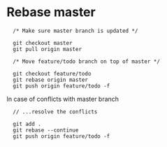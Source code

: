 # Rebase master

```
  /* Make sure master branch is updated */

  git checkout master
  git pull origin master

  /* Move feature/todo branch on top of master */

  git checkout feature/todo
  git rebase origin master
  git push origin feature/todo -f
```

In case of conflicts with master branch

```
  // ...resolve the conflicts

  git add .
  git rebase --continue
  git push origin feature/todo -f
```

